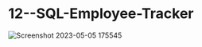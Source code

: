 # 12--SQL-Employee-Tracker
![Screenshot 2023-05-05 175545](https://user-images.githubusercontent.com/121248438/236582041-6925a997-df7a-4213-ac74-390ffb6356d1.png)



